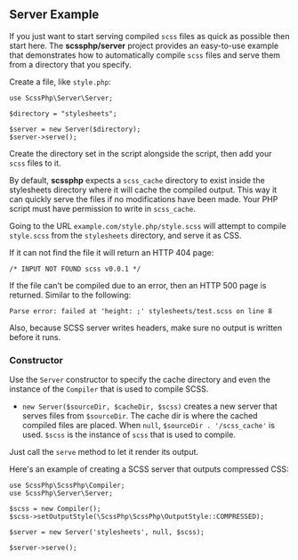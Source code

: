 ## Server Example

If you just want to start serving compiled `scss` files as quick as possible
then start here. The **scssphp/server** project provides an easy-to-use example
that demonstrates how to automatically compile `scss` files and serve them from
a directory that you specify.

Create a file, like `style.php`:

```
use ScssPhp\Server\Server;

$directory = "stylesheets";

$server = new Server($directory);
$server->serve();
```

Create the directory set in the script alongside the script, then add your
`scss` files to it.

By default, **scssphp** expects a `scss_cache` directory to exist inside the
stylesheets directory where it will cache the compiled output. This way it can
quickly serve the files if no modifications have been made. Your PHP script
must have permission to write in `scss_cache`.

Going to the URL `example.com/style.php/style.scss` will attempt to compile
`style.scss` from the `stylesheets` directory, and serve it as CSS.

If it can not find the file it will return an HTTP 404 page:

```
/* INPUT NOT FOUND scss v0.0.1 */
```

If the file can't be compiled due to an error, then an HTTP 500 page is
returned. Similar to the following:

```
Parse error: failed at 'height: ;' stylesheets/test.scss on line 8
```

Also, because SCSS server writes headers, make sure no output is written before
it runs.

### Constructor

Use the `Server` constructor to specify the cache directory and even the
instance of the `Compiler` that is used to compile SCSS.

* `new Server($sourceDir, $cacheDir, $scss)` creates a new server that
  serves files from `$sourceDir`. The cache dir is where the cached compiled
  files are placed. When `null`, `$sourceDir . '/scss_cache'` is used. `$scss`
  is the instance of `scss` that is used to compile.

Just call the `serve` method to let it render its output.

Here's an example of creating a SCSS server that outputs compressed CSS:

```
use ScssPhp\ScssPhp\Compiler;
use ScssPhp\Server\Server;

$scss = new Compiler();
$scss->setOutputStyle(\ScssPhp\ScssPhp\OutputStyle::COMPRESSED);

$server = new Server('stylesheets', null, $scss);

$server->serve();
```
